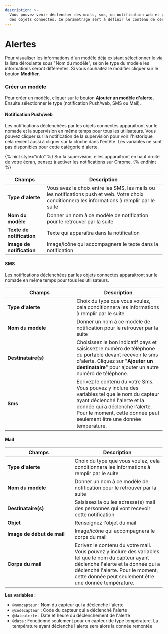 ```yaml
---
description: >-
  Vous pouvez venir déclencher des mails, sms, ou notification web et push avec
  des objets connectés. Ce paramétrage sert à définir le contenu de ces alertes.
---
```


# Alertes

Pour visualiser les informations d'un modèle déjà existant sélectionner le via la liste déroulante sous "Nom du modèle", selon le type du modèle les informations seront différentes. Si vous souhaitez le modifier cliquer sur le bouton **Modifier.**

### Créer un modèle

Pour créer un modèle, cliquer sur le bouton **Ajouter un modèle d'alerte.** Ensuite sélectionner le type (notification Push/web, SMS ou Mail).

#### Notification Push/web

Les notifications déclenchées par les objets connectés apparaitront sur le nomade et la supervision en même temps pour tous les utilisateurs. Vous pouvez cliquer sur la notification de la supervision pour voir l'historique, cela revient aussi à cliquer sur la cloche dans l'entête. Les variables ne sont pas disponibles pour cette catégorie d'alerte.

{% hint style="info" %}
Sur la supervision, elles apparaîtront en haut droite de votre écran, pensez à activer les notifications sur Chrome.
{% endhint %}

| Champs                    | Description                                                                                                                                     |
| ------------------------- | ----------------------------------------------------------------------------------------------------------------------------------------------- |
| **Type d'alerte**         | Vous avez le choix entre les SMS, les mails ou les notifications push et web. Votre choix conditionnera les informations à remplir par le suite |
| **Nom du modèle**         | Donner un nom à ce modèle de notification pour le retrouver par la suite                                                                        |
| **Texte de notification** | Texte qui apparaîtra dans la notification                                                                                                       |
| **Image de notification** | Image/icône qui accompagnera le texte dans la notification                                                                                      |

#### SMS

Les notifications déclenchées par les objets connectés apparaitront sur le nomade en même temps pour tous les utilisateurs.

<table><thead><tr><th width="204.89452060193764">Champs</th><th>Description</th></tr></thead><tbody><tr><td><strong>Type d'alerte</strong></td><td>Choix du type que vous voulez, cela conditionnera les informations à remplir par le suite</td></tr><tr><td><strong>Nom du modèle</strong></td><td>Donner un nom à ce modèle de notification pour le retrouver par la suite</td></tr><tr><td><strong>Destinataire(s)</strong></td><td>Choisissez le bon indicatif pays et saisissez le numéro de téléphone du portable devant recevoir le sms d'alerte. Cliquez sur "<strong>Ajouter</strong> <strong>un destinataire</strong>" pour ajouter un autre numéro de téléphone.</td></tr><tr><td><strong>Sms</strong></td><td>Ecrivez le contenu du votre Sms. Vous pouvez y inclure des variables tel que le nom du capteur ayant déclenché l'alerte et la donnée qui a déclenché l'alerte. Pour le moment, cette donnée peut seulement être une donnée température.</td></tr></tbody></table>

#### Mail

<table><thead><tr><th width="199.0829487012462">Champs</th><th>Description</th></tr></thead><tbody><tr><td><strong>Type d'alerte</strong></td><td>Choix du type que vous voulez, cela conditionnera les informations à remplir par le suite</td></tr><tr><td><strong>Nom du modèle</strong></td><td>Donner un nom à ce modèle de notification pour le retrouver par la suite</td></tr><tr><td><strong>Destinataire(s)</strong></td><td>Saisissez la ou les adresse(s) mail des personnes qui vont recevoir cette notification</td></tr><tr><td><strong>Objet</strong></td><td>Renseignez l'objet du mail</td></tr><tr><td><strong>Image de début de mail</strong></td><td>Image/icône qui accompagnera le corps du mail</td></tr><tr><td><strong>Corps du mail</strong></td><td>Ecrivez le contenu du votre mail. Vous pouvez y inclure des variables tel que le nom du capteur ayant déclenché l'alerte et la donnée qui a déclenché l'alerte. Pour le moment, cette donnée peut seulement être une donnée température.</td></tr></tbody></table>

**Les variables :**

* `@nomcapteur` : Nom du capteur qui a déclenché l'alerte&#x20;
* `@codecapteur` : Code du capteur qui a déclenché l'alerte&#x20;
* `@datealerte` : Date et heure du déclenchement de l'alerte&#x20;
* `@data` : Fonctionne seulement pour un capteur de type température. La température ayant déclenché l'alerte sera alors la donnée remontée
